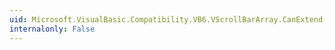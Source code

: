 ```yaml
---
uid: Microsoft.VisualBasic.Compatibility.VB6.VScrollBarArray.CanExtend(System.Object)
internalonly: False
---
```

